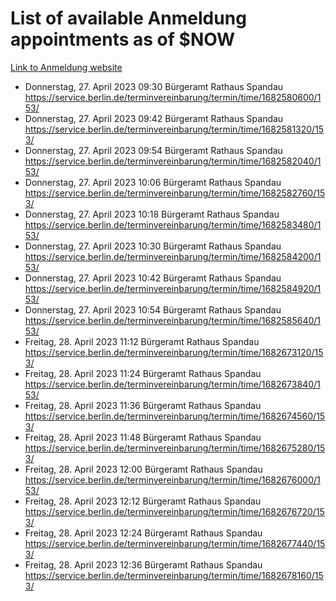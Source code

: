 # List of available Anmeldung appointments as of $NOW
[Link to Anmeldung website](https://service.berlin.de/terminvereinbarung/termin/tag.php?termin=1&anliegen[]=120686&dienstleisterlist=122210,122217,327316,122219,327312,122227,327314,122231,327346,122243,327348,122254,122252,329742,122260,329745,122262,329748,122271,327278,122273,327274,122277,327276,330436,122280,327294,122282,327290,122284,327292,122291,327270,122285,327266,122286,327264,122296,327268,150230,329760,122297,327286,122294,327284,122312,329763,122314,329775,122304,327330,122311,327334,122309,327332,317869,122281,327352,122279,329772,122283,122276,327324,122274,327326,122267,329766,122246,327318,122251,327320,122257,327322,122208,327298,122226,327300&herkunft=http%3A%2F%2Fservice.berlin.de%2Fdienstleistung%2F120686%2F)
- Donnerstag, 27. April 2023 09:30 Bürgeramt Rathaus Spandau https://service.berlin.de/terminvereinbarung/termin/time/1682580600/153/
- Donnerstag, 27. April 2023 09:42 Bürgeramt Rathaus Spandau https://service.berlin.de/terminvereinbarung/termin/time/1682581320/153/
- Donnerstag, 27. April 2023 09:54 Bürgeramt Rathaus Spandau https://service.berlin.de/terminvereinbarung/termin/time/1682582040/153/
- Donnerstag, 27. April 2023 10:06 Bürgeramt Rathaus Spandau https://service.berlin.de/terminvereinbarung/termin/time/1682582760/153/
- Donnerstag, 27. April 2023 10:18 Bürgeramt Rathaus Spandau https://service.berlin.de/terminvereinbarung/termin/time/1682583480/153/
- Donnerstag, 27. April 2023 10:30 Bürgeramt Rathaus Spandau https://service.berlin.de/terminvereinbarung/termin/time/1682584200/153/
- Donnerstag, 27. April 2023 10:42 Bürgeramt Rathaus Spandau https://service.berlin.de/terminvereinbarung/termin/time/1682584920/153/
- Donnerstag, 27. April 2023 10:54 Bürgeramt Rathaus Spandau https://service.berlin.de/terminvereinbarung/termin/time/1682585640/153/
- Freitag, 28. April 2023 11:12 Bürgeramt Rathaus Spandau https://service.berlin.de/terminvereinbarung/termin/time/1682673120/153/
- Freitag, 28. April 2023 11:24 Bürgeramt Rathaus Spandau https://service.berlin.de/terminvereinbarung/termin/time/1682673840/153/
- Freitag, 28. April 2023 11:36 Bürgeramt Rathaus Spandau https://service.berlin.de/terminvereinbarung/termin/time/1682674560/153/
- Freitag, 28. April 2023 11:48 Bürgeramt Rathaus Spandau https://service.berlin.de/terminvereinbarung/termin/time/1682675280/153/
- Freitag, 28. April 2023 12:00 Bürgeramt Rathaus Spandau https://service.berlin.de/terminvereinbarung/termin/time/1682676000/153/
- Freitag, 28. April 2023 12:12 Bürgeramt Rathaus Spandau https://service.berlin.de/terminvereinbarung/termin/time/1682676720/153/
- Freitag, 28. April 2023 12:24 Bürgeramt Rathaus Spandau https://service.berlin.de/terminvereinbarung/termin/time/1682677440/153/
- Freitag, 28. April 2023 12:36 Bürgeramt Rathaus Spandau https://service.berlin.de/terminvereinbarung/termin/time/1682678160/153/
